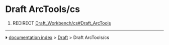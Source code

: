 # Draft ArcTools/cs
1.  REDIRECT [Draft_Workbench/cs#Draft_ArcTools](Draft_Workbench/cs#Draft_ArcTools.md)



---
⏵ [documentation index](../README.md) > [Draft](Draft_Workbench.md) > Draft ArcTools/cs
